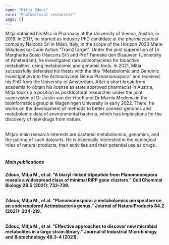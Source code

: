```yaml
---
name: "Mitja Zdouc"
role: "Postdoctoral researcher"
imgs: []
---
```

Mitja obtained his Msc in Pharmacy at the University of Vienna, Austria, in 2016. In 2017, he started as industry PhD candidate at the pharmaceutical company Naicons Srl in Milan, Italy, in the scope of the Horizon 2020 Marie Skłodowska-Curie Action “Train2Target”. Under the joint supervision of Dr Margherita Sosio (Naicons Srl) and Prof Tanneke den Blaauwen (University of Amsterdam), he investigated rare actinomycetes for bioactive metabolites, using metabolomic and genomic tools. In 2021, Mitja successfully defended his thesis with the title “Metabolomic and Genomic Investigation into the Actinomycete Genus Planomonospora” and received his PhD from the University of Amsterdam. After a short break from academia to obtain his license as state approved pharmacist in Austria, Mitja took up a position as postdoctoral researcher under the joint supervision of Dr Justin van der Hooft and Dr Marnix Medema in the bioinformatics group at Wageningen University in early 2022. There, he works on the development of methods to better connect genomic and metabolomic data of environmental bacteria, which has implications for the discovery of new drugs from nature.<br/><br/>  

Mitja’s main research interests are bacterial metabolomics, genomics, and the pairing of such datasets. He is especially interested in the ecological roles of natural products, their activities and their potential use as drugs.<br/><br/>  


<div className="mb-4"><h5>Main publications</h5></div>

<strong><Link href="https://www.sciencedirect.com/science/article/pii/S2451945620304724?casa_token=XJqC5bCnYBEAAAAA:iDrqeKHtg2CTPy4rybGmnxTwlapGxZgh1T9tEKkg8Tz2UWo1wmuh4GYrDxEbsRDFQePBITnBt-g">Zdouc, Mitja M., et al. "A biaryl-linked tripeptide from Planomonospora reveals a widespread class of minimal RiPP gene clusters." Cell Chemical Biology 28.5 (2021): 733-739.</Link></strong> <FontAwesomeIcon icon={faExternalLinkAlt} size="xs"/><br/><br/>

<strong><Link href="https://pubs.acs.org/doi/abs/10.1021/acs.jnatprod.0c00807">Zdouc, Mitja M., et al. "Planomonospora: a metabolomics perspective on an underexplored Actinobacteria genus." Journal of NaturalProducts 84.2 (2021): 204-219.</Link></strong> <FontAwesomeIcon icon={faExternalLinkAlt} size="xs"/><br/><br/>

<strong><Link href="https://academic.oup.com/jimb/article/48/3-4/kuab017/6144606?login=true">Zdouc, Mitja M., et al. "Effective approaches to discover new microbial metabolites in a large strain library." Journal of Industrial Microbiology and Biotechnology 48.3-4 (2021).</Link></strong> <FontAwesomeIcon icon={faExternalLinkAlt} size="xs"/><br/><br/>
